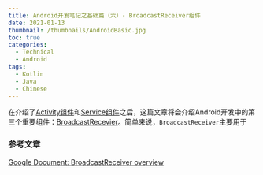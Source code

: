 ```yaml
---
title: Android开发笔记之基础篇（六）- BroadcastReceiver组件
date: 2021-01-13
thumbnail: /thumbnails/AndroidBasic.jpg
toc: true
categories:
  - Technical
  - Android
tags:
  - Kotlin
  - Java
  - Chinese
---
```


在介绍了[Activity组件](https://yunze-li.github.io/2020/06/16/AndroidBasic2/)和[Service组件](https://yunze-li.github.io/2021/01/11/AndroidBasic5/)之后，这篇文章将会介绍Android开发中的第三个重要组件：[BroadcastRecevier](https://developer.android.com/reference/android/content/BroadcastReceiver)。简单来说，`BroadcastReceiver`主要用于

<!-- more -->



###  

### 参考文章

[Google Document: BroadcastReceiver overview](https://developer.android.com/guide/components/broadcasts)

